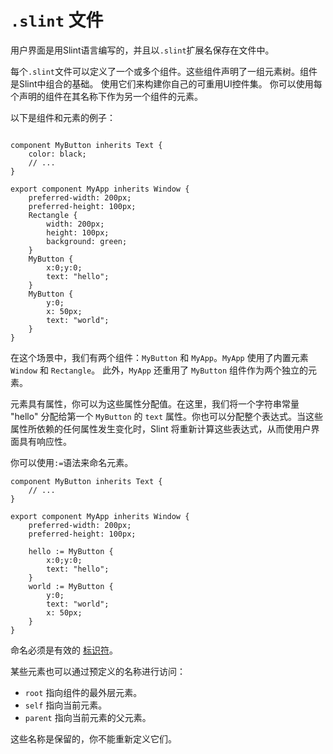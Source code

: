 <!-- Copyright © SixtyFPS GmbH <info@slint.dev> ; SPDX-License-Identifier: MIT -->
# `.slint` 文件

用户界面是用Slint语言编写的，并且以`.slint`扩展名保存在文件中。

每个`.slint`文件可以定义了一个或多个组件。这些组件声明了一组元素树。组件是Slint中组合的基础。
使用它们来构建你自己的可重用UI控件集。
你可以使用每个声明的组件在其名称下作为另一个组件的元素。

以下是组件和元素的例子：

```slint

component MyButton inherits Text {
    color: black;
    // ...
}

export component MyApp inherits Window {
    preferred-width: 200px;
    preferred-height: 100px;
    Rectangle {
        width: 200px;
        height: 100px;
        background: green;
    }
    MyButton {
        x:0;y:0;
        text: "hello";
    }
    MyButton {
        y:0;
        x: 50px;
        text: "world";
    }
}

```

在这个场景中，我们有两个组件：`MyButton` 和 `MyApp`。`MyApp` 使用了内置元素 `Window` 和 `Rectangle`。
此外，`MyApp` 还重用了 `MyButton` 组件作为两个独立的元素。

元素具有属性，你可以为这些属性分配值。在这里，我们将一个字符串常量 "hello" 分配给第一个 `MyButton` 的 `text` 属性。你也可以分配整个表达式。当这些属性所依赖的任何属性发生变化时，Slint 将重新计算这些表达式，从而使用户界面具有响应性。

你可以使用`:=`语法来命名元素。

```slint
component MyButton inherits Text {
    // ...
}

export component MyApp inherits Window {
    preferred-width: 200px;
    preferred-height: 100px;

    hello := MyButton {
        x:0;y:0;
        text: "hello";
    }
    world := MyButton {
        y:0;
        text: "world";
        x: 50px;
    }
}
```
命名必须是有效的 [标识符](../syntax/identifiers.md)。

某些元素也可以通过预定义的名称进行访问：

- `root` 指向组件的最外层元素。
- `self` 指向当前元素。
- `parent` 指向当前元素的父元素。

这些名称是保留的，你不能重新定义它们。
